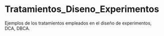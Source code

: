 # Tratamientos_Diseno_Experimentos
Ejemplos de los tratamientos empleados en el diseño de experimentos, DCA, DBCA. 
